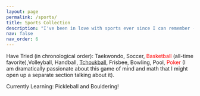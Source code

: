 ```yaml
---
layout: page
permalink: /sports/
title: Sports Collection
description: "I've been in love with sports ever since I can remember - it has taught me resilience and teamwork, showed me the taste of defeat and how to handle winning and losing with grace, and brought me an invaluable group of friends with similar competitive spirits. It has unconsciously become (and will always be) an indispensable part of my life."
nav: false
nav_order: 6
---
```


Have Tried (in chronological order): Taekwondo, Soccer, <span style="color: red;">Basketball</span> (all-time favorite),Volleyball, Handball, <a href='https://www.youtube.com/watch?v=dR6_MdIBmDI/'>Tchoukball</a>, Frisbee, Bowling, Pool, <span style="color: red;">Poker</span> (I am dramatically passionate about this game of mind and math that I might open up a separate section talking about it).

Currently Learning: Pickleball and Bouldering!
